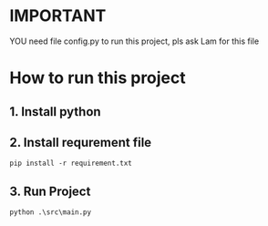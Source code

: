 # IMPORTANT
YOU need file config.py to run this project, pls ask Lam for this file

# How to run this project
## 1. Install python
## 2. Install requrement file  
```
pip install -r requirement.txt
```
## 3. Run Project
```
python .\src\main.py
```